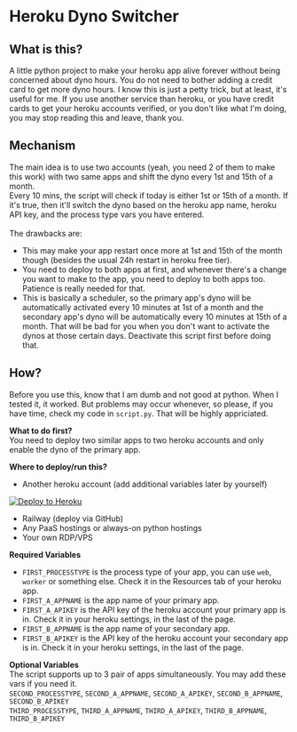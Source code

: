 # Heroku Dyno Switcher
## What is this?
A little python project to make your heroku app alive forever without being concerned about dyno hours. You do not need to bother adding a credit card to get more dyno hours. I know this is just a petty trick, but at least, it's useful for me. If you use another service than heroku, or you have credit cards to get your heroku accounts verified, or you don't like what I'm doing, you may stop reading this and leave, thank you.

## Mechanism
The main idea is to use two accounts (yeah, you need 2 of them to make this work) with two same apps and shift the dyno every 1st and 15th of a month.<br>
Every 10 mins, the script will check if today is either 1st or 15th of a month. If it's true, then it'll switch the dyno based on the heroku app name, heroku API key, and the process type vars you have entered.<br><br>
The drawbacks are:
- This may make your app restart once more at 1st and 15th of the month though (besides the usual 24h restart in heroku free tier).
- You need to deploy to both apps at first, and whenever there's a change you want to make to the app, you need to deploy to both apps too. Patience is really needed for that.
- This is basically a scheduler, so the primary app's dyno will be automatically activated every 10 minutes at 1st of a month and the secondary app's dyno will be automatically every 10 minutes at 15th of a month. That will be bad for you when you don't want to activate the dynos at those certain days. Deactivate this script first before doing that.

## How?
Before you use this, know that I am dumb and not good at python. When I tested it, it worked. But problems may occur whenever, so please, if you have time, check my code in `script.py`. That will be highly appriciated.

<b>What to do first?</b><br>
You need to deploy two similar apps to two heroku accounts and only enable the dyno of the primary app.

<b>Where to deploy/run this?</b>
- Another heroku account (add additional variables later by yourself)
<p><a href="https://dashboard.heroku.com/new?template=https://github.com/tiararosebiezetta/HerokuDynoSwitcher"> <img src="https://img.shields.io/badge/Deploy%20To%20Heroku-blueviolet?style=for-the-badge&logo=heroku" alt="Deploy to Heroku" /></a></p>

- Railway (deploy via GitHub)
- Any PaaS hostings or always-on python hostings
- Your own RDP/VPS

<b>Required Variables</b> <br>
- `FIRST_PROCESSTYPE` is the process type of your app, you can use `web`, `worker` or something else. Check it in the Resources tab of your heroku app.<br>
- `FIRST_A_APPNAME` is the app name of your primary app.<br>
- `FIRST_A_APIKEY` is the API key of the heroku account your primary app is in. Check it in your heroku settings, in the last of the page.<br>
- `FIRST_B_APPNAME` is the app name of your secondary app.<br>
- `FIRST_B_APIKEY` is the API key of the heroku account your secondary app is in. Check it in your heroku settings, in the last of the page.<br>

<b>Optional Variables</b> <br>
The script supports up to 3 pair of apps simultaneously. You may add these vars if you need it.<br>
`SECOND_PROCESSTYPE`, `SECOND_A_APPNAME`, `SECOND_A_APIKEY`, `SECOND_B_APPNAME`, `SECOND_B_APIKEY`<br>
`THIRD_PROCESSTYPE`, `THIRD_A_APPNAME`, `THIRD_A_APIKEY`, `THIRD_B_APPNAME`, `THIRD_B_APIKEY`<br>
